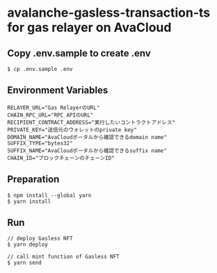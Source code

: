 # avalanche-gasless-transaction-ts for gas relayer on AvaCloud

## Copy .env.sample to create .env

```
$ cp .env.sample .env
```

## Environment Variables

```
RELAYER_URL="Gas RelayerのURL"
CHAIN_RPC_URL="RPC APIのURL"
RECIPIENT_CONTRACT_ADDRESS="実行したいコントラクトアドレス"
PRIVATE_KEY="送信元のウォレットのprivate key"
DOMAIN_NAME="AvaCloudポータルから確認できるdomain name"
SUFFIX_TYPE="bytes32"
SUFFIX_NAME="AvaCloudポータルから確認できるsuffix name"
CHAIN_ID="ブロックチェーンのチェーンID"
```

## Preparation

```
$ npm install --global yarn
$ yarn install
```

## Run

```
// deploy Gasless NFT
$ yarn deploy

// call mint function of Gasless NFT
$ yarn send
```
